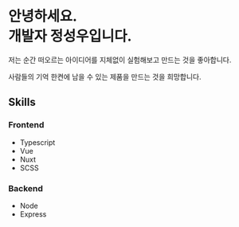 # 안녕하세요. <br/>개발자 **정성우**입니다.

저는 순간 떠오르는 아이디어를 지체없이 실험해보고 만드는 것을 좋아합니다.

사람들의 기억 한켠에 남을 수 있는 제품을 만드는 것을 희망합니다.

## Skills

### Frontend
- Typescript
- Vue
- Nuxt
- SCSS

### Backend
- Node
- Express
